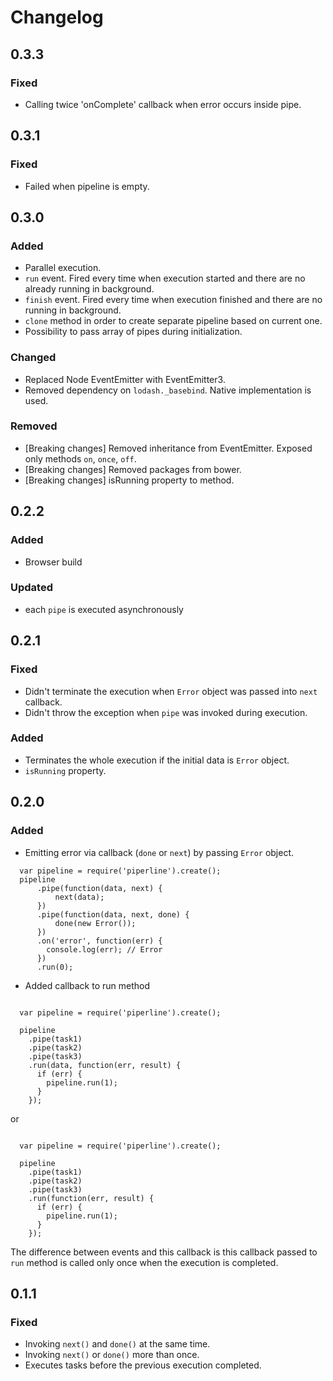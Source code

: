 # Changelog

## 0.3.3
### Fixed
- Calling twice 'onComplete' callback when error occurs inside pipe.

## 0.3.1

### Fixed
- Failed when pipeline is empty.

## 0.3.0

### Added
- Parallel execution.
- ``run`` event. Fired every time when execution started and there are no already running in background.  
- ``finish`` event. Fired every time when execution finished and there are no running in background.
- ``clone`` method in order to create separate pipeline based on current one.
- Possibility to pass array of pipes during initialization.

### Changed
- Replaced Node EventEmitter with EventEmitter3.
- Removed dependency on ``lodash._basebind``. Native implementation is used.

### Removed
- [Breaking changes] Removed inheritance from EventEmitter. Exposed only methods ``on``, ``once``, ``off``.
- [Breaking changes] Removed packages from bower.
- [Breaking changes] isRunning property to method.

## 0.2.2

### Added

* Browser build

### Updated

* each ``pipe`` is executed asynchronously


## 0.2.1

### Fixed

* Didn't terminate the execution when ``Error`` object was passed into ``next`` callback.
* Didn't throw the exception when ``pipe`` was invoked during execution.

### Added

* Terminates the whole execution if the initial data is ``Error`` object.
* ``isRunning`` property.

## 0.2.0

### Added

* Emitting error via callback (``done`` or ``next``) by passing ``Error`` object.

```
  var pipeline = require('piperline').create();
  pipeline
      .pipe(function(data, next) {
          next(data);
      })
      .pipe(function(data, next, done) {
          done(new Error());
      })
      .on('error', function(err) {
        console.log(err); // Error
      })
      .run(0);

```

* Added callback to run method

```

  var pipeline = require('piperline').create();

  pipeline
    .pipe(task1)
    .pipe(task2)
    .pipe(task3)
    .run(data, function(err, result) {
      if (err) {
        pipeline.run(1);
      }
    });

```

or

```

  var pipeline = require('piperline').create();

  pipeline
    .pipe(task1)
    .pipe(task2)
    .pipe(task3)
    .run(function(err, result) {
      if (err) {
        pipeline.run(1);
      }
    });

```

The difference between events and this callback is this callback passed to ``run`` method is called only once when the execution is completed.

## 0.1.1

### Fixed

* Invoking ``next()`` and ``done()`` at the same time.
* Invoking ``next()`` or ``done()`` more than once.
* Executes tasks before the previous execution completed.
